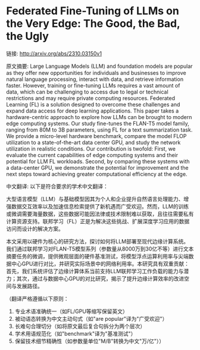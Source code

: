# Federated Fine-Tuning of LLMs on the Very Edge: The Good, the Bad, the Ugly

链接: http://arxiv.org/abs/2310.03150v1

原文摘要:
Large Language Models (LLM) and foundation models are popular as they offer
new opportunities for individuals and businesses to improve natural language
processing, interact with data, and retrieve information faster. However,
training or fine-tuning LLMs requires a vast amount of data, which can be
challenging to access due to legal or technical restrictions and may require
private computing resources. Federated Learning (FL) is a solution designed to
overcome these challenges and expand data access for deep learning
applications.
  This paper takes a hardware-centric approach to explore how LLMs can be
brought to modern edge computing systems. Our study fine-tunes the FLAN-T5
model family, ranging from 80M to 3B parameters, using FL for a text
summarization task. We provide a micro-level hardware benchmark, compare the
model FLOP utilization to a state-of-the-art data center GPU, and study the
network utilization in realistic conditions. Our contribution is twofold:
First, we evaluate the current capabilities of edge computing systems and their
potential for LLM FL workloads. Second, by comparing these systems with a
data-center GPU, we demonstrate the potential for improvement and the next
steps toward achieving greater computational efficiency at the edge.

中文翻译:
以下是符合要求的学术中文翻译：

大型语言模型（LLM）与基础模型因其为个人和企业提升自然语言处理能力、增强数据交互效率以及加速信息检索提供了新机遇而广受欢迎。然而，LLM的训练或微调需要海量数据，这些数据可能因法律或技术限制难以获取，且往往需要私有计算资源支持。联邦学习（FL）正是为解决这些挑战、扩展深度学习应用的数据访问而设计的解决方案。

本文采用以硬件为核心的研究方法，探讨如何将LLM部署至现代边缘计算系统。我们通过联邦学习对FLAN-T5模型系列（参数量从8000万到30亿不等）进行文本摘要任务的微调，提供微观层面的硬件基准测试，将模型浮点运算利用率与尖端数据中心GPU进行对比，并研究实际场景中的网络利用率。本研究具有双重贡献：首先，我们系统评估了边缘计算体系当前支持LLM联邦学习工作负载的能力与潜力；其次，通过与数据中心GPU的对比研究，揭示了提升边缘计算效率的改进空间与发展路径。

（翻译严格遵循以下原则：
1. 专业术语准确统一（如FL/GPU等缩写保留英文）
2. 被动语态转换为中文主动句式（如"are popular"译为"广受欢迎"）
3. 长难句合理切分（如将原文最后复合句拆分为两个层次）
4. 学术用语规范化（如"benchmark"译为"基准测试"）
5. 保留技术细节精确性（如参数量单位"M/B"转换为中文"万/亿"））
